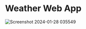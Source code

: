 # Weather Web App

![Screenshot 2024-01-28 035549](https://github.com/darabperwaiz/weather-app/assets/96805782/53f86086-1bbb-4a5f-bd94-e590f499dce0)

